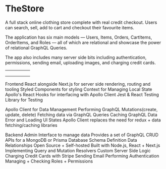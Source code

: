# TheStore
A full stack online clothing store complete with real credit checkout. Users can search, sell, add to cart and checkout their favourite items.

The application has six main models — Users, Items, Orders, CartItems, OrderItems, and Roles — all of which are relational and showcase the power of relational GraphQL Queries.

The app also includes many server side bits including authentication, permissions, sending email, uploading images, and charging credit cards.


|   |   |   |   |   |
|---|---|---|---|---|
|   |   |   |   |   |
|   |   |   |   |   |
|   |   |   |   |   |

Frontend
  React alongside 
  Next.js for server side rendering, routing and tooling
  Styled Components for styling
  Context for Managing Local State
  Apollo's React Hooks for interfacing with Apollo Client
  Jest & React Testing Library for Testing

  Apollo Client for Data Management
  Performing GraphQL Mutations(create, update, delete)
  Fetching data via GraphQL Queries
  Caching GraphQL Data
  Error and Loading UI States
  Apollo Client replaces the need for redux + data fetching/caching libraries


Backend
  Admin Interface to manage data
  Provides a set of GraphQL CRUD APIs for a MongoDB or Prisma Database
  Schema Definition
  Data Relationships
  Open Source + Self-hosted
  Built with Node.js, React + Next.js
  Implementing Query and Mutation Resolvers
  Custom Server Side Logic
  Charging Credit Cards with Stripe
  Sending Email
  Performing Authentication
  Managing + Checking Roles + Permissions
